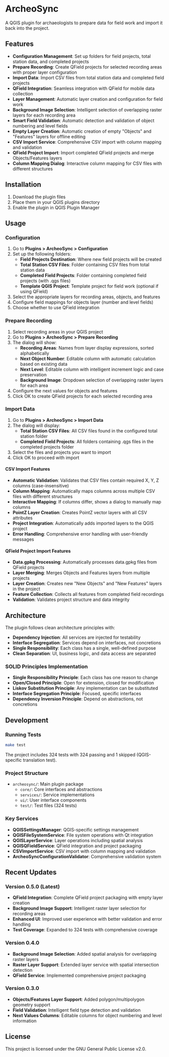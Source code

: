 # ArcheoSync

A QGIS plugin for archaeologists to prepare data for field work and import it back into the project.

## Features

- **Configuration Management**: Set up folders for field projects, total station data, and completed projects
- **Prepare Recording**: Create QField projects for selected recording areas with proper layer configuration
- **Import Data**: Import CSV files from total station data and completed field projects
- **QField Integration**: Seamless integration with QField for mobile data collection
- **Layer Management**: Automatic layer creation and configuration for field work
- **Background Image Selection**: Intelligent selection of overlapping raster layers for each recording area
- **Smart Field Validation**: Automatic detection and validation of object numbering and level fields
- **Empty Layer Creation**: Automatic creation of empty "Objects" and "Features" layers for offline editing
- **CSV Import Service**: Comprehensive CSV import with column mapping and validation
- **QField Project Import**: Import completed QField projects and merge Objects/Features layers
- **Column Mapping Dialog**: Interactive column mapping for CSV files with different structures

## Installation

1. Download the plugin files
2. Place them in your QGIS plugins directory
3. Enable the plugin in QGIS Plugin Manager

## Usage

### Configuration

1. Go to **Plugins > ArcheoSync > Configuration**
2. Set up the following folders:
   - **Field Projects Destination**: Where new field projects will be created
   - **Total Station CSV Files**: Folder containing CSV files from total station data
   - **Completed Field Projects**: Folder containing completed field projects (with .qgs files)
   - **Template QGIS Project**: Template project for field work (optional if using QField)
3. Select the appropriate layers for recording areas, objects, and features
4. Configure field mappings for objects layer (number and level fields)
5. Choose whether to use QField integration

### Prepare Recording

1. Select recording areas in your QGIS project
2. Go to **Plugins > ArcheoSync > Prepare Recording**
3. The dialog will show:
   - **Recording Areas**: Names from layer display expressions, sorted alphabetically
   - **Next Object Number**: Editable column with automatic calculation based on existing data
   - **Next Level**: Editable column with intelligent increment logic and case preservation
   - **Background Image**: Dropdown selection of overlapping raster layers for each area
4. Configure the next values for objects and features
5. Click OK to create QField projects for each selected recording area

### Import Data

1. Go to **Plugins > ArcheoSync > Import Data**
2. The dialog will display:
   - **Total Station CSV Files**: All CSV files found in the configured total station folder
   - **Completed Field Projects**: All folders containing .qgs files in the completed projects folder
3. Select the files and projects you want to import
4. Click OK to proceed with import

#### CSV Import Features
- **Automatic Validation**: Validates that CSV files contain required X, Y, Z columns (case-insensitive)
- **Column Mapping**: Automatically maps columns across multiple CSV files with different structures
- **Interactive Mapping**: If columns differ, shows a dialog to manually map columns
- **PointZ Layer Creation**: Creates PointZ vector layers with all CSV attributes
- **Project Integration**: Automatically adds imported layers to the QGIS project
- **Error Handling**: Comprehensive error handling with user-friendly messages

#### QField Project Import Features
- **Data.gpkg Processing**: Automatically processes data.gpkg files from QField projects
- **Layer Merging**: Merges Objects and Features layers from multiple projects
- **Layer Creation**: Creates new "New Objects" and "New Features" layers in the project
- **Feature Collection**: Collects all features from completed field recordings
- **Validation**: Validates project structure and data integrity

## Architecture

The plugin follows clean architecture principles with:

- **Dependency Injection**: All services are injected for testability
- **Interface Segregation**: Services depend on interfaces, not concretions
- **Single Responsibility**: Each class has a single, well-defined purpose
- **Clean Separation**: UI, business logic, and data access are separated

### SOLID Principles Implementation

- **Single Responsibility Principle**: Each class has one reason to change
- **Open/Closed Principle**: Open for extension, closed for modification
- **Liskov Substitution Principle**: Any implementation can be substituted
- **Interface Segregation Principle**: Focused, specific interfaces
- **Dependency Inversion Principle**: Depend on abstractions, not concretions

## Development

### Running Tests

```bash
make test
```

The project includes 324 tests with 324 passing and 1 skipped (QGIS-specific translation test).

### Project Structure

- `archeosync/`: Main plugin package
  - `core/`: Core interfaces and abstractions
  - `services/`: Service implementations
  - `ui/`: User interface components
  - `test/`: Test files (324 tests)

### Key Services

- **QGISSettingsManager**: QGIS-specific settings management
- **QGISFileSystemService**: File system operations with Qt integration
- **QGISLayerService**: Layer operations including spatial analysis
- **QGISQFieldService**: QField integration and project packaging
- **CSVImportService**: CSV import with column mapping and validation
- **ArcheoSyncConfigurationValidator**: Comprehensive validation system

## Recent Updates

### Version 0.5.0 (Latest)
- **QField Integration**: Complete QField project packaging with empty layer creation
- **Background Image Support**: Intelligent raster layer selection for recording areas
- **Enhanced UI**: Improved user experience with better validation and error handling
- **Test Coverage**: Expanded to 324 tests with comprehensive coverage

### Version 0.4.0
- **Background Image Selection**: Added spatial analysis for overlapping raster layers
- **Raster Layer Support**: Extended layer service with spatial intersection detection
- **QField Service**: Implemented comprehensive project packaging

### Version 0.3.0
- **Objects/Features Layer Support**: Added polygon/multipolygon geometry support
- **Field Validation**: Intelligent field type detection and validation
- **Next Values Columns**: Editable columns for object numbering and level information

## License

This project is licensed under the GNU General Public License v2.0. 